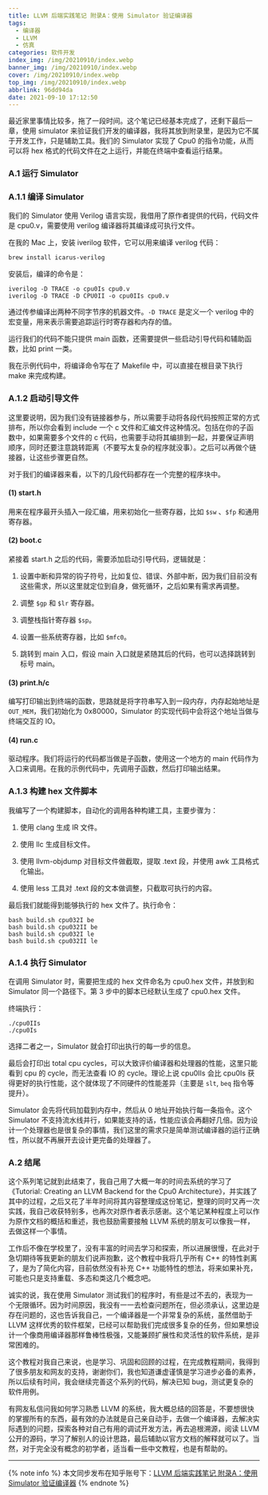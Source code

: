 ```yaml
---
title: LLVM 后端实践笔记 附录A：使用 Simulator 验证编译器
tags:
  - 编译器
  - LLVM
  - 仿真
categories: 软件开发
index_img: /img/20210910/index.webp
banner_img: /img/20210910/index.webp
cover: /img/20210910/index.webp
top_img: /img/20210910/index.webp
abbrlink: 96dd94da
date: 2021-09-10 17:12:50
---
```

最近家里事情比较多，拖了一段时间。这个笔记已经基本完成了，还剩下最后一章，使用 simulator 来验证我们开发的编译器，我将其放到附录里，是因为它不属于开发工作，只是辅助工具。我们的 Simulator 实现了 Cpu0 的指令功能，从而可以将 hex 格式的代码文件在之上运行，并能在终端中查看运行结果。

### A.1 运行 Simulator

### A.1.1 编译 Simulator

我们的 Simulator 使用 Verilog 语言实现，我借用了原作者提供的代码，代码文件是 cpu0.v，需要使用 verilog 编译器将其编译成可执行文件。

在我的 Mac 上，安装 iverilog 软件，它可以用来编译 verilog 代码：

```bash
brew install icarus-verilog
```

安装后，编译的命令是：

```shell
iverilog -D TRACE -o cpu0Is cpu0.v
iverilog -D TRACE -D CPU0II -o cpu0IIs cpu0.v
```

通过传参编译出两种不同字节序的机器文件。`-D TRACE` 是定义一个 verilog 中的宏变量，用来表示需要追踪运行时寄存器和内存的值。

运行我们的代码不能只提供 main 函数，还需要提供一些启动引导代码和辅助函数，比如 print 一类。

我在示例代码中，将编译命令写在了 Makefile 中，可以直接在根目录下执行 make 来完成构建。

### A.1.2 启动引导文件

这里要说明，因为我们没有链接器参与，所以需要手动将各段代码按照正常的方式排布，所以你会看到 include 一个 c 文件和汇编文件这种情况。包括在你的子函数中，如果需要多个文件的 c 代码，也需要手动将其编排到一起，并要保证声明顺序，同时还要注意跳转距离（不要写太复杂的程序就没事）。之后可以再做个链接器，让这些步骤更自然。

对于我们的编译器来看，以下的几段代码都存在一个完整的程序块中。

#### (1) start.h

用来在程序最开头插入一段汇编，用来初始化一些寄存器，比如 `$sw` 、`$fp` 和通用寄存器。

#### (2) boot.c

紧接着 start.h 之后的代码，需要添加启动引导代码，逻辑就是：

1. 设置中断和异常的钩子符号，比如复位、错误、外部中断，因为我们目前没有这些需求，所以这里就定位到自身，做死循环，之后如果有需求再调整。

2. 调整 `$gp` 和 `$lr` 寄存器。

3. 调整栈指针寄存器 `$sp`。

4. 设置一些系统寄存器，比如 `$mfc0`。

5. 跳转到 main 入口，假设 main 入口就是紧随其后的代码，也可以选择跳转到标号 main。

#### (3) print.h/c

编写打印输出到终端的函数，思路就是将字符串写入到一段内存，内存起始地址是 `OUT_MEM`，我们初始化为 0x80000，Simulator 的实现代码中会将这个地址当做与终端交互的 IO。

#### (4) run.c

驱动程序。我们将运行的代码都当做是子函数，使用这一个地方的 main 代码作为入口来调用。在我的示例代码中，先调用子函数，然后打印输出结果。

### A.1.3 构建 hex 文件脚本

我编写了一个构建脚本，自动化的调用各种构建工具，主要步骤为：

1. 使用 clang 生成 IR 文件。

2. 使用 llc 生成目标文件。

3. 使用 llvm-objdump 对目标文件做截取，提取 .text 段，并使用 awk 工具格式化输出。

4. 使用 less 工具对 .text 段的文本做调整，只截取可执行的内容。

最后我们就能得到能够执行的 hex 文件了。执行命令：

```shell
bash build.sh cpu032I be
bash build.sh cpu032II be
bash build.sh cpu032I le
bash build.sh cpu032II le
```
### A.1.4 执行 Simulator

在调用 Simulator 时，需要把生成的 hex 文件命名为 cpu0.hex 文件，并放到和 Simulator 同一个路径下。第 3 步中的脚本已经默认生成了 cpu0.hex 文件。

终端执行：

```shell
./cpu0IIs
./cpu0Is
```

选择二者之一，Simulator 就会打印出执行的每一步的信息。

最后会打印出 total cpu cycles，可以大致评价编译器和处理器的性能，这里只能看到 cpu 的 cycle，而无法查看 IO 的 cycle。理论上说 cpu0IIs 会比 cpu0Is 获得更好的执行性能，这个就体现了不同硬件的性能差异（主要是 `slt`, `beq` 指令等提升）。

Simulator 会先将代码加载到内存中，然后从 0 地址开始执行每一条指令。这个 Simulator 不支持流水线并行，如果能支持的话，性能应该会再翻好几倍。因为设计一个处理器也是很复杂的事情，我们这里的需求只是简单测试编译器的运行正确性，所以就不再展开去设计更完备的处理器了。

### A.2 结尾

这个系列笔记就到此结束了，我自己用了大概一年的时间去系统的学习了《Tutorial: Creating an LLVM Backend for the Cpu0 Architecture》，并实践了其中的过程，之后又花了半年时间将其内容整理成这份笔记，整理的同时又再一次实践，我自己收获特别多，也再次对原作者表示感谢。这个笔记某种程度上可以作为原作文档的概括和重述，我也鼓励需要接触 LLVM 系统的朋友可以像我一样，去做这样一个事情。

工作后不像在学校里了，没有丰富的时间去学习和探索，所以进展很慢，在此对于急切期待等我更新的朋友们说声抱歉，这个教程中我将几乎所有 C++ 的特性剥离了，是为了简化内容，目前依然没有补充 C++ 功能特性的想法，将来如果补充，可能也只是支持重载、多态和类这几个概念吧。

诚实的说，我在使用 Simulator 测试我们的程序时，有些是过不去的，表现为一个无限循环。因为时间原因，我没有一一去检查问题所在，但必须承认，这里边是存在问题的，这也告诉我自己，一个编译器是一个非常复杂的系统，虽然借助于 LLVM 这样优秀的软件框架，已经可以帮助我们完成很多复杂的任务，但如果想设计一个像商用编译器那样鲁棒性极强，又能兼顾扩展性和灵活性的软件系统，是非常困难的。

这个教程对我自己来说，也是学习、巩固和回顾的过程，在完成教程期间，我得到了很多朋友和网友的支持，谢谢你们，我也知道谦虚谨慎是学习进步必备的素养，所以后续有时间，我会继续完善这个系列的代码，解决已知 bug，测试更复杂的软件用例。

有网友私信问我如何学习熟悉 LLVM 的系统，我大概总结的回答是，不要想很快的掌握所有的东西，最有效的办法就是自己亲自动手，去做一个编译器，去解决实际遇到的问题，探索各种对自己有用的调试开发方法，再去追根溯源，阅读 LLVM 公开的源码，学习了解别人的设计思路，最后辅助以官方文档的解释就可以了。当然，对于完全没有概念的初学者，适当看一些中文教程，也是有帮助的。

---
{% note info %}
本文同步发布在知乎账号下：[LLVM 后端实践笔记 附录A：使用 Simulator 验证编译器](https://zhuanlan.zhihu.com/p/409067375)
{% endnote %}